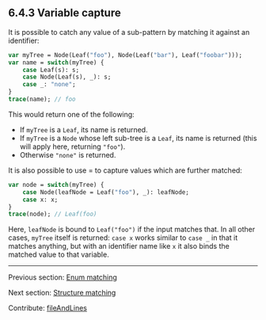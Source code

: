 ## 6.4.3 Variable capture

It is possible to catch any value of a sub-pattern by matching it against an identifier:

```haxe
var myTree = Node(Leaf("foo"), Node(Leaf("bar"), Leaf("foobar")));
var name = switch(myTree) {
	case Leaf(s): s;
	case Node(Leaf(s), _): s;
	case _: "none";
}
trace(name); // foo
```

This would return one of the following:



* If `myTree` is a `Leaf`, its name is returned.
* If `myTree` is a `Node` whose left sub-tree is a `Leaf`, its name is returned (this will apply here, returning `"foo"`).
* Otherwise `"none"` is returned.



It is also possible to use = to capture values which are further matched:

```haxe
var node = switch(myTree) {
	case Node(leafNode = Leaf("foo"), _): leafNode;
	case x: x;
}
trace(node); // Leaf(foo)
```

Here, `leafNode` is bound to `Leaf("foo")` if the input matches that. In all other cases, `myTree` itself is returned: `case x` works similar to `case _` in that it matches anything, but with an identifier name like `x` it also binds the matched value to that variable.

---

Previous section: [Enum matching](lf-pattern-matching-enums.md)

Next section: [Structure matching](lf-pattern-matching-structure.md)

Contribute: [fileAndLines](https://github.com/HaxeFoundation/HaxeManual/blob/master/06-language-features.tex#L151-151)